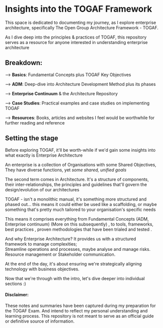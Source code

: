 # Insights into the TOGAF Framework

This space is dedicated to documenting my journey, as I explore enterprise architecture, specifically  The Open Group Architecture Framework - TOGAF.

As I dive deep into the principles & practices of TOGAF, this repository serves as a resource for anyone interested in understanding enterprise architecture


## Breakdown:

   --> **Basics**: Fundamental Concepts plus TOGAF Key Objectives

   --> **ADM**: Deep-dive into Architecture Development Method plus its phases

   --> **Enterprise Continuum** & the Architecture Repository

   --> **Case Studies**: Practical examples and case studies on implementing TOGAF
   
   --> **Resources**:  Books, articles and websites I feel would be worthwhile for further reading and reference


## Setting the stage


Before exploring TOGAF, it'll be worth-while if we'd gain some insights into what exactly is Enterprise Architecture

An enterprise is a collection of Organisations with some Shared Objectives, They have diverse functions, yet *some shared, unified goals*

The second term comes in Architecture.  It's a structure of components, their inter-relationships, the principles and guidelines that'll govern the design/evolution of our architectures

TOGAF - isn't a monolithic manual, it's something more structured and phased out... this means it could either be used like a scaffolding, or maybe something that's pretty much tailored to your organisation's specific needs

This means it comprises everything from Fundamental Concepts (ADM, Enterprise continuum) (More on this subsequently) , to tools, frameworks, best practices , proven methodologies that have been trialed and tested . 

And why Enterprise Architecture? It provides us with a structured framework to manage complexities;      
Streamline operations and processes, maybe analyse and manage risks. Resource management or Stakeholder communication. 

At the end of the day, it's about ensuring we're strategically aligning technology with business objectives.

Now that we're through with the intro, let's dive deeper into individual sections :)


#### Disclaimer:

These notes and summaries have been captured during my preparation for the TOGAF Exam. And intend to reflect my personal understanding and learning process. This repository is not meant to serve as an official guide or definitive source of information.

